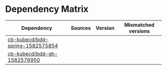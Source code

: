 # Dependency Matrix

Dependency | Sources | Version | Mismatched versions
---------- | ------- | ------- | -------------------
[cb-kubecd/bdd-spring-1582575854](https://github.com/cb-kubecd/bdd-spring-1582575854.git) |  | []() | 
[cb-kubecd/bdd-gh-1582576950](https://github.com/cb-kubecd/bdd-gh-1582576950.git) |  | []() | 
